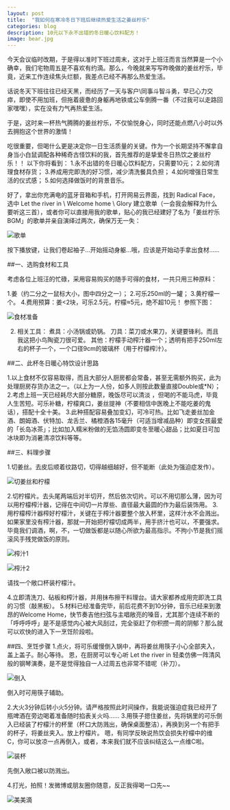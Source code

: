 ```yaml
---
layout: post
title:  "我如何在寒冷冬日下班后继续热爱生活之姜丝柠乐"
categories: blog
description: 10元以下永不出错的冬日暖心饮料配方！
image: bear.jpg
---
```



今天会议临时改期，于是得以准时下班过周末，这对于上班汪而言当然算是一个小确幸，我们宅物周五是不喜欢有约滴。那么，今晚就来写写昨晚做的姜丝柠乐，毕竟，近来工作连续焦头烂额，我差点已经不再那么热爱生活。

话说冬天下班往往已经天黑，而经历了一天与客户\同事斗智斗勇，早已心力交瘁，即使不用加班，但拖着疲惫的身躯再地铁或公车倒腾一番（不过我可以走路回家嘿嘿），实在没有力气再热爱生活。

于是，这时来一杯热气腾腾的姜丝柠乐，不仅愉悦身心，同时还能点燃八小时以外去拥抱这个世界的激情！

吃很重要，但喝什么更是决定你一日生活质量的关键。作为一个长期坚持不懈拿自身当小白鼠调配各种稀奇古怪饮料的我，首先推荐的是挚爱冬日热饮之姜丝柠乐！！
以下你将看到：
1.永不出错的冬日暖心饮料配方，只需要10元；
2.如何清理食材存货；
3.养成用完即洗的好习惯，减少清洗餐具负担；
4.如何增强日常生活的仪式感；
5.如何选择做饭时的背景音乐。

好了，拿出你充满电的蓝牙音箱和手机，打开网易云界面，找到 Radical Face，选中 Let the river in \ Welcome home \ Glory 建立歌单（一会我会解释为什么要听这三首），或者你可以直接用我的歌单，贴心的我已经建好了名为「姜丝柠乐BGM」的歌单并亲自演绎过两次，确保万无一失：

![歌单](http://7xw80a.com1.z0.glb.clouddn.com/p39100427.jpg)



按下播放键，让我们卷起袖子…开始摇动身躯…哦，应该是开始动手拿出食材……


##一、选购食材和工具

考虑各位上班汪的忙碌，采用容易购买的随手可得的食材，一共只用三种原料：

1.姜（约二分之一鼠标大小，图中四分之一）；
2.可乐250ml的一罐；
3.黄柠檬一个。
4.费用预算：姜<2块，可乐2.5元，柠檬≈5元，绝不超10元！
参照下图：

![食材准备](http://7xw80a.com1.z0.glb.clouddn.com/shicai.jpg)

 
2. 相关工具：
煮具：小汤锅或奶锅。
刀具：菜刀或水果刀，关键要锋利。而且我这把小鸟陶瓷刀很可爱。
其他：柠檬手动榨汁器一个；透明有把手250ml左右的杯子一个，一个口径9cm的玻璃杯（用于柠檬榨汁）。

##二、此杯冬日暖心特饮设计思路

1.以上食材不仅容易取得，而且大部分人厨房都会常备，甚至无需额外购买，此为处理厨房存货办法之一。（以上为一人份，如多人则按此数量直接Double或*N）；
2.考虑上班一天已经耗尽大部分糖原，晚饭尽可以清淡 ，但喝的不能马虎，毕竟人生苦短。可乐补糖，柠檬爽口，姜丝提神（不要相信中医晚上不能吃姜的鬼话），搭配十全十美。
3.此种搭配容易叠加变幻，可冷可热。比如飞走姜丝加金酒、朗姆酒、伏特加、龙舌兰、橘橙酒各15毫升（可适当增减品种）即变女孩最爱的「长岛冰茶」；比如加入糯米粉做的无馅汤圆即变冬至暖心甜品；比如夏日可加冰块即为消暑清凉饮料等等。

##三、料理步骤

1.切姜丝。去皮后顺着纹路切，切得越细越好，但不能断（此处为强迫症发作）。

![切姜丝和柠檬](http://7xw80a.com1.z0.glb.clouddn.com/%E5%88%87%E6%9F%A0%E6%AA%AC.jpg)

 

2.切柠檬片。去头尾两端后对半切开，然后依次切片。可以不用切那么薄，因为可以用柠檬榨汁器，记得在中间切一片厚些、直径最大最圆的作为最后装饰用。
3.用柠檬榨汁器榨好柠檬汁，关键在于榨汁器要整个放入杯里，这样汁水不会溅出。如果家里没有榨汁器，那就一开始把柠檬切成两半，用手挤汁也可以，不要强求。毕竟我们调酒，啊，不，一切做饭都是以随心所欲为最高指示。不拘小节是我们摇滚风手残党做饭的原则。

![榨汁1](http://7xw80a.com1.z0.glb.clouddn.com/%E6%A6%A8%E6%B1%81.jpg)


![榨汁2](http://7xw80a.com1.z0.glb.clouddn.com/%E8%A3%85%E6%9D%AF.jpg)

请找一个敞口杯装柠檬汁。


4.立即清洗刀、砧板和榨汁器，并用抹布擦干料理台。请大家都养成用完即洗工具的习惯（敲黑板）。
5.材料已经准备完毕，前后花费不到10分钟，音乐已经来到激昂的Welcome Home，快节奏吉他扫弦与主唱敞亮的嗓音，尤其那个连续不断的「呼呼呼呼」是不是感觉内心被大风刮过，完全驱赶了你积攒一周的阴郁？那么就可以欢快的进入下一烹饪阶段啦。

##四、烹饪步骤
1.点火，将可乐缓慢倒入锅中，再将姜丝用筷子小心全部夹入，盖上盖子。耐心等待。
恩，在厨房可以专心听  Let the river in 轻柔仿佛一阵清风般的钢琴演奏，是不是觉得独自一人过周五也非常不错呢（补刀）。

![倒入](http://7xw80a.com1.z0.glb.clouddn.com/%E5%80%92%E5%85%A5.jpg)

倒入时可用筷子辅助。


2.大火3分钟后转小火5分钟。请严格按照此时间操作，我能说强迫症我已经开了瓶啤酒在旁边喝着准备随时掐表关火吗……
3.用筷子摁住姜丝，先将锅里的可乐倒入已经装了柠檬汁的杯里（杯口大防溅出，确保桌面整洁），再换到另一个有把手的杯子，将姜丝夹入。放上柠檬片。
嗯，有同学反映说热饮会损失柠檬中的维C，你可以放凉一点再倒入，或者，本来我们就不应该纠结这么一点维C啦。

![装杯](http://7xw80a.com1.z0.glb.clouddn.com/%E8%A3%85%E6%9D%AF.jpg)

先倒入敞口被以防溅出。

4.打光，拍照！发微博或朋友圈你随意，反正我得喝一口先~~


![美美滴](http://7xw80a.com1.z0.glb.clouddn.com/%E6%88%90%E5%93%81%EF%BC%81.jpg)
